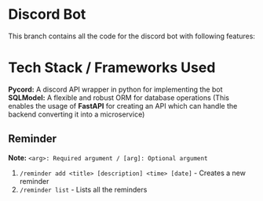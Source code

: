 # Discord Bot 
This branch contains all the code for the discord bot with following features: 

# Tech Stack / Frameworks Used
**Pycord:** A discord API wrapper in python for implementing the bot <br>
**SQLModel:** A flexible and robust ORM for database operations
(This enables the usage of **FastAPI** for creating an API which can handle the backend converting it into a microservice)

## Reminder
**Note:** `<arg>: Required argument / [arg]: Optional argument` <br>
1. `/reminder add <title> [description] <time> [date]` - Creates a new reminder
2. `/reminder list` - Lists all the reminders